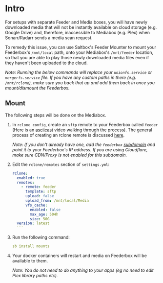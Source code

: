 # Intro

For setups with separate Feeder and Media boxes, you will have newly downloaded media that will not be instantly available on cloud storage (e.g. Google Drive) and, therefore, inaccessible to Mediabox (e.g. Plex) when Sonarr/Radarr sends a media scan request.

To remedy this issue, you can use Saltbox's Feeder Mounter to mount your Feederbox's `/mnt/local` path, onto your Mediabox's `/mnt/feeder` location, so that you are able to play those newly downloaded media files even if they haven't been uploaded to the cloud.

_Note: Running the below commands will replace your `unionfs.service` or `mergerfs.service` file. If you have any custom paths in there (e.g. `/mnt/rclone`), make sure you back that up and add them back in once you mount/dismount the Feederbox._

## Mount

The following steps will be done on the Mediabox.

1. In `rclone config`, create an `sftp` remote to your Feederbox called `feeder` (Here is an [asciicast](https://asciinema.org/a/184084?t=0&speed=1&size=medium&cols=75&rows=25) video walking through the process).  The general process of creating an rclone remote is discussed [here](../reference/guides/rclone-remote.md).

      _Note: If you don't already have one, add the `feederbox` [subdomain](../reference/subdomain.md) and point it to your Feederbox's IP address. If you are using Cloudflare, make sure CDN/Proxy is not enabled for this subdomain._

1. Edit the `rclone/remotes` section of `settings.yml`:

      ```yaml
      rclone:
        enabled: true
        remotes:
          - remote: feeder
            template: sftp
            upload: false
            upload_from: /mnt/local/Media
            vfs_cache:
              enabled: false
              max_age: 504h
              size: 50G
        version: latest
        ```

1. Run the following command:

      ```yaml
      sb install mounts
      ```

1. Your docker containers will restart and media on Feederbox will be available to them.

      _Note: You do not need to do anything to your apps (eg no need to edit Plex library paths etc)._
